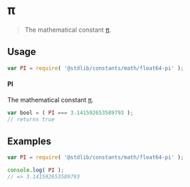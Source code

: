 # π

> The mathematical constant [π][pi].

<section class="usage">

## Usage

```javascript
var PI = require( '@stdlib/constants/math/float64-pi' );
```

#### PI

The mathematical constant [π][pi].

```javascript
var bool = ( PI === 3.141592653589793 );
// returns true
```

</section>

<!-- /.usage -->

<section class="examples">

## Examples

<!-- TODO: better example -->

<!-- eslint no-undef: "error" -->

```javascript
var PI = require( '@stdlib/constants/math/float64-pi' );

console.log( PI );
// => 3.141592653589793
```

</section>

<!-- /.examples -->

<section class="links">

[pi]: https://en.wikipedia.org/wiki/Pi

</section>

<!-- /.links -->
